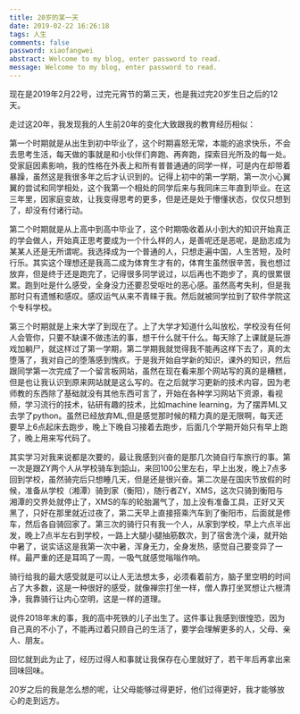 ```yaml
---
title: 20岁的某一天
date: 2019-02-22 16:26:18
tags: 人生
comments: false
password: xiaofangwei
abstract: Welcome to my blog, enter password to read.
message: Welcome to my blog, enter password to read.
---
```

现在是2019年2月22号，过完元宵节的第三天，也是我过完20岁生日之后的12天。

走过这20年，我发现我的人生前20年的变化大致跟我的教育经历相似：

第一个时期就是从出生到初中毕业了，这个时期喜怒无常，本能的追求快乐，不会去思考生活，每天做的事就是和小伙伴们奔跑、再奔跑，探索目光所及的每一处。受家庭因素影响，我的性格在外表上和所有普普通通的同学一样，可是内在却带着暴躁，虽然这是我很多年之后才认识到的。记得上初中的第一学期，第一次小心翼翼的尝试和同学相处，这个我第一个相处的同学后来与我同床三年直到毕业。在这三年里，因家庭变故，让我变得思考的更多，但是还是处于懵懂状态，仅仅只想到了，却没有付诸行动。

第二个时期就是从上高中到高中毕业了，这个时期吸收着从小到大的知识开始真正的学会做人，开始真正思考要成为一个什么样的人，是善呢还是恶呢，是励志成为某某人还是无所谓呢。我选择成为一个普通的人，只想走遍中国，人生苦短，及时行乐。其实这个理想还是我高二成为体育生才有的，体育生虽然很辛苦，我也想过放弃，但是终于还是跑完了，记得很多同学说过，以后再也不跑步了，真的很累很累。跑到吐是什么感受，全身没力还要忍受呕吐的恶心感。虽然高考失利，但是我那时只有遗憾和感叹。感叹运气从来不青睐于我。然后就被同学拉到了软件学院这个专科学校。

第三个时期就是上来大学了到现在了。上了大学才知道什么叫放松，学校没有任何人会管你，只要不缺课不做违法的事，想干什么就干什么。每天除了上课就是玩游戏加躺尸，就这样过了第一学期，第二学期我就觉得我不能再这样下去了，真的太堕落了，我对自己的堕落感到愧疚。于是我开始自学新的知识，课外的知识，然后跟同学第一次完成了一个留言板网站，虽然在现在看来那个网站写的真的是糟糕，但是也让我认识到原来网站就是这么写的。在之后就学习更新的技术内容，因为老师教的东西除了基础就没有其他东西可言了，开始在各种学习网站下资源，看视频，学习流行的技术，钻研有趣的技术，比如machine learning，为了摆弄ML又去学了python。虽然已经放弃ML,但是感觉那时候的精力真的是无限啊，每天还要早上6点起床去跑步，晚上下晚自习接着去跑步，后面几个学期开始只有早上跑了，晚上用来写代码了。

其实学习对我来说都是次要的，最让我感到兴奋的是那几次骑自行车旅行的事。第一次是跟ZY两个人从学校骑车到韶山，来回100公里左右，早上出发，晚上7点多回到学校，虽然骑完后只想睡几天，但是还是很兴奋。第二次是在国庆节放假的时候，准备从学校（湘潭）骑到家（衡阳），随行者ZY，XMS，这次只骑到衡阳与湘潭的交界处就停止了，XMS的车的轮胎漏气了，加上没有准备工具，正好又天黑了，只好在那里就近过夜了，第二天早上直接搭乘汽车到了衡阳市，后面就是修车，然后各自骑回家了。第三次的骑行只有我一个人，从家到学校，早上六点半出发，晚上7点半左右到学校，一路上大腿小腿抽筋数次，到了宿舍洗个澡，就开始中暑了，说实话这是我第一次中暑，浑身无力，全身发热，感觉自己要变异了一样。最严重的还是耳鸣了一周，一吸气就感觉嗡嗡作响。

骑行给我的最大感受就是可以让人无法想太多，必须看着前方，脑子里空明的时间占了大多数，这是一种很好的感受，就像禅宗打坐一样，僧人靠打坐冥想让六根清净，我靠骑行让内心空明，这是一样的道理。

说件2018年末的事，我的高中死铁的儿子出生了。这件事让我感到很惶恐，因为自己真的不小了，不能再过着只顾自己的生活了，要学会理解更多的人，父母、亲人、朋友。

回忆就到此为止了，经历过得人和事就让我保存在心里就好了，若干年后再拿出来回味回味。

20岁之后的我是怎么想的呢，让父母能够过得更好，他们过得更好，我才能够放心的走到远方。